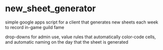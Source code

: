 # new_sheet_generator
simple google apps script for a client that generates new sheets each week to record in-game guild fame

drop-downs for admin use, value rules that automatically color-code cells, and automatic naming on the day that the sheet is generated
